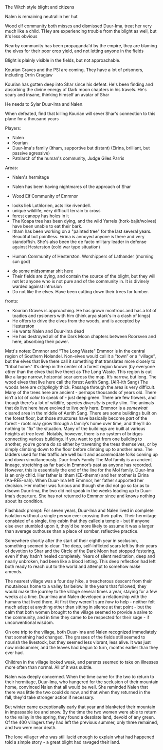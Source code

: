 The Witch style blight and citizens

Nalen is remaining neutral in her hut

Wood elf community both misses and dismissed Duur-Ima, treat her very much like a child. THey are experiencing trouble from the blight as well, but it's less obvious

Nearby community has been propaganda'd by the empire, they are blaming the elves for their poor crop yield, and not letting anyone in the fields

Blight is plainly visible in the fields, but not approachable.

Kourian Graves and the PSI are coming. They have a lot of prisoners, including Orrin Cragjaw

Kourian has gotten deep into Shar since his defeat. He's been finding and absorbing the divine energy of Dark moon chapters in his travels. He's scary and insane, thinking himself an avatar of Shar

He needs to Sylar Duur-Ima and Nalen.

When defeated, find that killing Kourian will sever Shar's connection to this plane for a thousand years

Players:

* Nalen
* Kourian
* Duur-Ima's family (Itham, supportive but distant) (Eirina, brilliant, but passive agressive)
* Patriarch of the human's community, Judge Giles Parris

Areas:
* Nalen's hermitage
- Nalen has been having nightmares of the approach of Shar

* Wood Elf Community of Emmnor
- looks liek Lothlorien, acts like rivendell.
- unique wildlife, very difficult terrain to cross
- forest canopy has holes in it
- The Koapa tree has been dying, and the wild Yarrels (hork-bajir/wolves) have been unable to eat their bark.
- Itham has been working on a "painted tree" for the last several years. Beautiful but pointless. Eirina is annoyed anyone is there and very standoffish. She's also been the de facto military leader in defense against Hesterston (cold war type situation)

* Human Community of Hesterston. Worshippers of Lathander (morning sun god)
 - do some midsommar shit here
 - Their fields are dying, and contain the source of the blight, but they will not let anyone who is not pure and of the community in. It is divinely warded against intrusion
 - Do not like the elves. Have been cutting down their trees for lumber.

 fronts:
 - Kourian Graves is approaching. He has grown montrous and has a lot of toadies and rpsioners with him (think arya stark's in a clash of kings)
 - He offers to drive the elves from the woods, and is accepted by Hesterston
 - He wants Nalen and Duur-Ima dead
 - He has destroyed all of the Dark Moon chapters between Roorsven and here, absorbing their power.

Matt's notes:
    Emmnor and “The Long Waste"
        Emmnor is in the central region of Southern Nolandel.
        Non-elves would call it a “town” or a “village”, but the elves that live there call it something that translates more closely to “tribal home."
        It’s deep in the center of a forest region known (by everyone _other_ than the elves that live there) as The Long Waste. This region is cut like a large narrow, hoizontal scar across the map. It’s narrow, but long. The wood elves that live here call the forest Aerith Sang. (AIR-ith Sang)
        The woods here are _cripplingly_ thick. Passage through the area is very difficult.
        Many of the trees here are ancient - perhaps thousands of years old. There isn’t a lot of _color_ to speak of - just deep green. There are few flowers, and though there’s a lot of wildlife, species _diversity_ is pretty slim. The animals that do live here have evolved to live _only_ here.
        Emmnor is a _somewhat_ cleared area in the middle of Aerith Sang. There are some buildings built on the forest floor, but those structures have basically become _part_ of the forest - roots may grow through a family’s home over time, and they’ll do nothing to “fix” the situation.
        Many of the buildings are built at various heights at tree level. Notably, however, there is no system of bridges connecting various buildings. If you want to get from one building to another, you’re gonna do so either by traversing the trees themselves, or by simply climbing down to the floor before climbing up to another area. The ladders used for this traffic are well built and accommodate folks coming up and down simultaneously.
    Duur-Ima’s Family
        The Mol family is an ancient lineage, stretching as far back in Emmnor’s past as anyone has recorded.
        However, this is essentially the end of the line for the Mol family.
        Duur-Ima is an only child. Her father is Itham (EE-themm) and her mother is Eirina (Aa-REE-nah).
        When Duur-Ima left Emmnor, her father supported her decision. Her mother was furious and though she did not go so far as to disown Duur-Ima, the two did not speak in the weeks leading up to Duur-Ima’s departure.
        She has not returned to Emmnor since and knows nothing about its condition.


Flashback prompt:
For seven years, Duur-Ima and Nalen lived in complete isolation wkthout a single person ever crossing their paths. Their hermitage consisted of a single, tiny cabin that they called a temple - but if anyone else ever stumbled upon it, they'd be more likely to assume it was a larger than average outhouse than a place of somber, reflective practice.

Somewhere shortly after the start of their eighth year in seclusion, something seemed to clear. The deep, self-inflicted scars left by their years of devotion to Shar and the Circle of the Dark Moon had stopped festering, even if they hadn't healed completely. Years of silent meditation, deep and nearly unbroken, had been like a blood letting. This deep reflection had left both ready to reach out to the world and attempt to somehow make amends.

The nearest village was a four day hike, a treacherous descent from their moutainous home to a valley far below. In the years that followed, they would make the journey to the village several times a year, staying for a few weeks at a time. Duur-Ima and Nalen developed a relationship with the humans that lived there. At first they weren't sure _how_ to help - neither felt much adept at anything other than sitting in silence at that point - but the calm that both women brought to the village seemed to  provide a salve to the community, and in time they came to be respected for their sage - if unconventional wisdom.

On one trip to the village, both Duur-Ima and Nalen recognized immediately that something had changed. The grasses of the fields still seemed to nourish the livestock, but they seemed less vibrant, less alive. It was just now midsummer, and the leaves had begun to turn, months earlier than they ever had.

Children in the village looked weak, and parents seemed to take on illnesses more often than normal. All of it was subtle.

Nalen was deeply concerned. When the time came for the two to return to their hermitage, Duur-Ima, who hungered for the seclusion of their mountain home, convinced Nalen that all would be well. She reminded Nalen that there was little the two could do now, and that when they returned in the fall, they'd take stronger action if necessary.

But winter came exceptionally early that year and blanketed their mountain in impassable ice and snow. By the time the two women were able to return to the valley in the spring, they found a desolate land, devoid of any green. Of the 400 villagers they had left the previous summer, only three remained, and two were near death.

The lone villager who was still lucid enough to explain what had happened told a simple story - a great blight had ravaged their land.